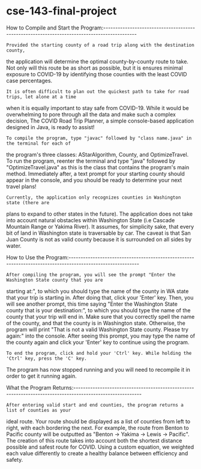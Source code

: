 # cse-143-final-project
How to Compile and Start the Program:--------------------------------------------------------------------------------------------

    Provided the starting county of a road trip along with the destination county, 
the application will determine the optimal county-by-county route to take. 
Not only will this route be as short as possible, but it is ensures minimal 
exposure to COVID-19 by identifying those counties with the least COVID 
case percentages.

    It is often difficult to plan out the quickest path to take for road trips, let alone at a time 
when it is equally important to stay safe from COVID-19. While it would be overwhelming to 
pore through all the data and make such a complex decision, The COVID Road Trip Planner, a 
simple console-based application designed in Java, is ready to assist! 

    To compile the program, type "javac" followed by "class name.java" in the terminal for each of 
the program's three classes: AStarAlgorithm, County, and OptimizeTravel. To run the program, 
reenter the terminal and type "java" followed by "OptimizeTravel.java" as this is the class that 
contains the program's main method. Immediately after, a text prompt for your starting county 
should appear in the console, and you should be ready to determine your next travel plans!

    Currently, the application only recognizes counties in Washington state (there are
plans to expand to other states in the future). The application does not take into account natural
obstacles within Washington State (i.e Cascade Mountain Range or Yakima River). It assumes, for 
simplicity sake, that every bit of land in Washington state is traversable by car. 
The caveat is that San Juan County is not as valid county because it is surrounded on all sides
by water. 

How to Use the Program:-----------------------------------------------------------------------------------------------------------
    
    After compiling the program, you will see the prompt "Enter the Washington State county that you are 
starting at:", to which you should type the name of the county in WA state that your trip is starting 
in. After doing that, click your 'Enter' key. Then, you will see another prompt, this time saying 
"Enter the Washington State county that is your destination:", to which you should type the name of 
the county that your trip will end in. Make sure that you correctly spell the name of the county, 
and that the county is in Washington state. Otherwise, the program will print "That is not a valid 
Washington State county. Please try again:" into the console. After seeing this prompt, you may type 
the name of the county again and click your 'Enter' key to continue using the program. 

    To end the program, click and hold your 'Ctrl' key. While holding the 'Ctrl' key, press the 'C' key. 
The program has now stopped running and you will need to recompile it in order to get it running again.

What the Program Returns:----------------------------------------------------------------------------------------------------------

    After entering valid start and end counties, the program returns a list of counties as your 
ideal route. Your route should be displayed as a list of counties from left to right, with each 
bordering the next. For example, the route from Benton to Pacific county will be outputted as 
"Benton -> Yakima -> Lewis -> Pacific". The creation of this route takes into account both the shortest 
distance possible and safest route for COVID. Using a custom equation, we weighted each value 
differently to create a healthy balance between efficiency and safety.


 
 


 
